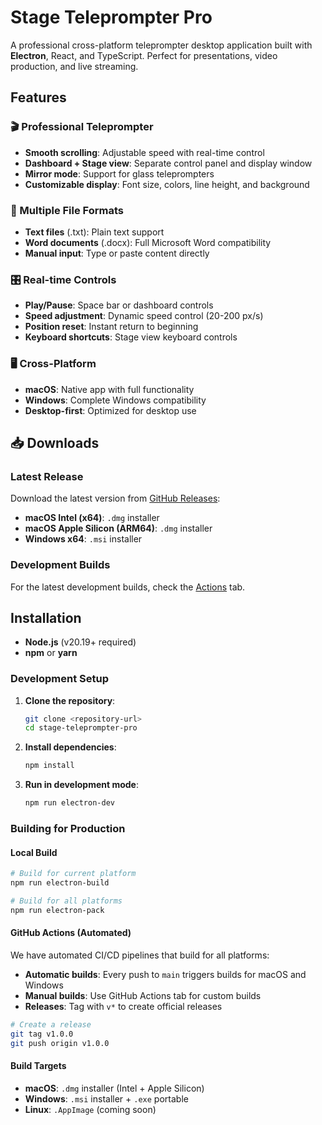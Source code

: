 # Stage Teleprompter Pro

A professional cross-platform teleprompter desktop application built with **Electron**, React, and TypeScript. Perfect for presentations, video production, and live streaming.

## Features

### 🎬 Professional Teleprompter

- **Smooth scrolling**: Adjustable speed with real-time control
- **Dashboard + Stage view**: Separate control panel and display window
- **Mirror mode**: Support for glass teleprompters
- **Customizable display**: Font size, colors, line height, and background

### 📄 Multiple File Formats

- **Text files** (.txt): Plain text support
- **Word documents** (.docx): Full Microsoft Word compatibility
- **Manual input**: Type or paste content directly

### 🎛️ Real-time Controls

- **Play/Pause**: Space bar or dashboard controls
- **Speed adjustment**: Dynamic speed control (20-200 px/s)
- **Position reset**: Instant return to beginning
- **Keyboard shortcuts**: Stage view keyboard controls

### 🖥️ Cross-Platform

- **macOS**: Native app with full functionality
- **Windows**: Complete Windows compatibility
- **Desktop-first**: Optimized for desktop use

## 📥 Downloads

### Latest Release

Download the latest version from [GitHub Releases](https://github.com/russofg/stage-teleprompter-pro/releases):

- **macOS Intel (x64)**: `.dmg` installer
- **macOS Apple Silicon (ARM64)**: `.dmg` installer
- **Windows x64**: `.msi` installer

### Development Builds

For the latest development builds, check the [Actions](https://github.com/russofg/stage-teleprompter-pro/actions) tab.

## Installation

- **Node.js** (v20.19+ required)
- **npm** or **yarn**

### Development Setup

1. **Clone the repository**:

   ```bash
   git clone <repository-url>
   cd stage-teleprompter-pro
   ```

2. **Install dependencies**:

   ```bash
   npm install
   ```

3. **Run in development mode**:
   ```bash
   npm run electron-dev
   ```

### Building for Production

#### Local Build

```bash
# Build for current platform
npm run electron-build

# Build for all platforms
npm run electron-pack
```

#### GitHub Actions (Automated)

We have automated CI/CD pipelines that build for all platforms:

- **Automatic builds**: Every push to `main` triggers builds for macOS and Windows
- **Manual builds**: Use GitHub Actions tab for custom builds
- **Releases**: Tag with `v*` to create official releases

```bash
# Create a release
git tag v1.0.0
git push origin v1.0.0
```

#### Build Targets

- **macOS**: `.dmg` installer (Intel + Apple Silicon)
- **Windows**: `.msi` installer + `.exe` portable
- **Linux**: `.AppImage` (coming soon)
